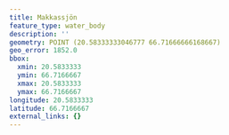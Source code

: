 ```yaml
---
title: Makkassjön
feature_type: water_body
description: ''
geometry: POINT (20.58333333046777 66.71666666168667)
geo_error: 1852.0
bbox:
  xmin: 20.5833333
  ymin: 66.7166667
  xmax: 20.5833333
  ymax: 66.7166667
longitude: 20.5833333
latitude: 66.7166667
external_links: {}
---
```

